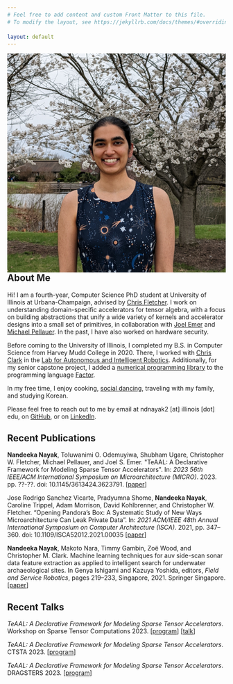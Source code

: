 ```yaml
---
# Feel free to add content and custom Front Matter to this file.
# To modify the layout, see https://jekyllrb.com/docs/themes/#overriding-theme-defaults

layout: default
---
```


<img class="profile-pic" align="right" src="./assets/profile.jpg">

## About Me

Hi! I am a fourth-year, Computer Science PhD student at University of
Illinois at Urbana-Champaign, advised by [Chris
Fletcher](http://cwfletcher.net/). I work on understanding domain-specific
accelerators for tensor algebra, with a focus on building abstractions that
unify a wide variety of kernels and accelerator designs into a small set of
primitives, in collaboration with [Joel
Emer](http://people.csail.mit.edu/emer/) and [Michael
Pellauer](https://dblp.org/pid/22/3969.html). In the past, I have also worked
on hardware security.

Before coming to the University of Illinois, I completed my B.S. in Computer
Science from Harvey Mudd College in 2020. There, I worked with [Chris
Clark](https://www.lair.hmc.edu/chris-clark) in the [Lab for Autonomous and
Intelligent Robotics](https://www.lair.hmc.edu/). Additionally, for my senior
capstone project, I added a [numerical programming
library](https://factor.netlify.app/book/about/tensors/README.md) to the
programming language [Factor](https://factorcode.org/).

In my free time, I enjoy cooking, [social
dancing](https://www.wcia.com/ciliving-tv/get-dancing-with-illini-swing-society/),
traveling with my family, and studying Korean.

Please feel free to reach out to me by email at ndnayak2 [at] illinois [dot]
edu, on [GitHub](https://github.com/nandeeka), or on
[LinkedIn](https://www.linkedin.com/in/nandeeka-nayak/).

## Recent Publications

**Nandeeka Nayak**, Toluwanimi O. Odemuyiwa, Shubham Ugare, Christopher W.
Fletcher, Michael Pellauer, and Joel S. Emer. "TeAAL: A Declarative Framework
for Modeling Sparse Tensor Accelerators". In: *2023 56th IEEE/ACM International
Symposium on Microarchitecture (MICRO)*. 2023. pp. ??-??. doi:
10.1145/3613424.3623791.  [[paper](https://arxiv.org/abs/2304.07931)]

Jose Rodrigo Sanchez Vicarte, Pradyumna Shome, **Nandeeka Nayak**, Caroline
Trippel, Adam Morrison, David Kohlbrenner, and Christopher W. Fletcher.
“Opening Pandora’s Box: A Systematic Study of New Ways Microarchitecture Can
Leak Private Data”. In: *2021 ACM/IEEE 48th Annual International Symposium on
Computer Architecture (ISCA)*. 2021, pp. 347–360. doi:
10.1109/ISCA52012.2021.00035
[[paper](https://dl.acm.org/doi/abs/10.1109/ISCA52012.2021.00035)]

**Nandeeka Nayak**, Makoto Nara, Timmy Gambin, Zoë Wood, and Christopher M.
Clark.  Machine learning techniques for auv side-scan sonar data feature
extraction as applied to intelligent search for underwater archaeological
sites. In Genya Ishigami and Kazuya Yoshida, editors, *Field and Service
Robotics*, pages 219–233, Singapore, 2021. Springer Singapore.
[[paper](https://link.springer.com/chapter/10.1007/978-981-15-9460-1_16)]

## Recent Talks

*TeAAL: A Declarative Framework for Modeling Sparse Tensor Accelerators*.
Workshop on Sparse Tensor Computations 2023.
[[program](https://solomonik.cs.illinois.edu/tensor_workshop/index.html)]
[[talk](https://www.youtube.com/watch?v=BSis3h_A51Y)]


*TeAAL: A Declarative Framework for Modeling Sparse Tensor Accelerators*.
CTSTA 2023. [[program](https://pldi23.sigplan.org/home/ctsta-2023)]

*TeAAL: A Declarative Framework for Modeling Sparse Tensor Accelerators*.
DRAGSTERS 2023. [[program](https://pldi23.sigplan.org/home/dragsters-2023)]
